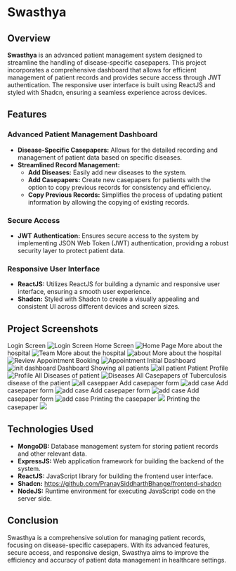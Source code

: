 # Swasthya

## Overview
**Swasthya** is an advanced patient management system designed to streamline the handling of disease-specific casepapers. This project incorporates a comprehensive dashboard that allows for efficient management of patient records and provides secure access through JWT authentication. The responsive user interface is built using ReactJS and styled with Shadcn, ensuring a seamless experience across devices.

## Features

### Advanced Patient Management Dashboard
- **Disease-Specific Casepapers:** Allows for the detailed recording and management of patient data based on specific diseases.
- **Streamlined Record Management:**
  - **Add Diseases:** Easily add new diseases to the system.
  - **Add Casepapers:** Create new casepapers for patients with the option to copy previous records for consistency and efficiency.
  - **Copy Previous Records:** Simplifies the process of updating patient information by allowing the copying of existing records.

### Secure Access
- **JWT Authentication:** Ensures secure access to the system by implementing JSON Web Token (JWT) authentication, providing a robust security layer to protect patient data.

### Responsive User Interface
- **ReactJS:** Utilizes ReactJS for building a dynamic and responsive user interface, ensuring a smooth user experience.
- **Shadcn:** Styled with Shadcn to create a visually appealing and consistent UI across different devices and screen sizes.

## Project Screenshots
Login Screen
![Login Screen](https://github.com/user-attachments/assets/9e53b88c-006e-4741-868d-2dcb461b5e20)
Home Screen
![Home Page](https://github.com/user-attachments/assets/8d87ce51-dbb5-468a-b826-64cda2b8444b)
More about the hospital
![Team](https://github.com/user-attachments/assets/72d34bc6-9cf8-4c9f-a722-5ba85f73628a)
More about the hospital
![about](https://github.com/user-attachments/assets/92a10ca7-3648-4d72-b8e3-a84c5566b7ca)
More about the hospital
![Review](https://github.com/user-attachments/assets/e997f905-8c9e-4402-bd6e-916b464e39c0)
Appointment Booking
![Appointment](https://github.com/user-attachments/assets/e521b973-b99c-44c7-b003-6d8417c87bd5)
Initial Dashboard
![init dashboard](https://github.com/user-attachments/assets/1699ac09-88e6-49ca-96d2-e1d88b396c59)
Dashboard Showing all patients
![all patient](https://github.com/user-attachments/assets/b30f83de-5f0a-4eda-af80-78b10233d87a)
Patient Profile
![Profile](https://github.com/user-attachments/assets/06afe7b0-9565-4889-86c0-6d85518e4865)
All Diseases of patient
![Diseases](https://github.com/user-attachments/assets/fbae3d3b-62ea-4698-9232-239dddef6494)
All Casepapers of Tuberculosis disease of the patient
![all caseppaer](https://github.com/user-attachments/assets/b827782b-daf7-4c4f-81b1-29b59dfaf34d)
Add casepaper form
![add case](https://github.com/user-attachments/assets/41d9c1ef-32a4-4cde-8d0f-2a16740260e0)
Add casepaper form
![add case](https://github.com/user-attachments/assets/cb32b6a0-c0e9-46a5-8319-e5f04edb8bb1)
Add casepaper form
![add case](https://github.com/user-attachments/assets/9ab07047-9947-456b-97b3-d00bd43ea4eb)
Add casepaper form
![add case](https://github.com/user-attachments/assets/bcd819ac-7670-453b-8ff1-98a75eb9f1b3)
Printing the casepaper
![](https://github.com/user-attachments/assets/39faa7c9-afd7-44e1-acdc-413acb0e0820)
Printing the casepaper
![](https://github.com/user-attachments/assets/ba781157-7268-4751-9365-704d9b711fbe)


## Technologies Used
- **MongoDB:** Database management system for storing patient records and other relevant data.
- **ExpressJS:** Web application framework for building the backend of the system.
- **ReactJS:** JavaScript library for building the frontend user interface.
- **Shadcn:** https://github.com/PranaySiddharthBhange/frontend-shadcn
- **NodeJS:** Runtime environment for executing JavaScript code on the server side.


## Conclusion
Swasthya is a comprehensive solution for managing patient records, focusing on disease-specific casepapers. With its advanced features, secure access, and responsive design, Swasthya aims to improve the efficiency and accuracy of patient data management in healthcare settings.
